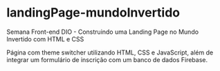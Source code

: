 # landingPage-mundoInvertido
Semana Front-end DIO - Construindo uma Landing Page no Mundo Invertido com HTML e CSS

Página com theme switcher utilizando HTML, CSS e JavaScript, além de integrar um formulário de inscrição com um banco de dados Firebase. 
